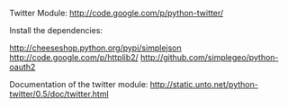 Twitter Module: http://code.google.com/p/python-twitter/

Install the dependencies:

http://cheeseshop.python.org/pypi/simplejson 
http://code.google.com/p/httplib2/ 
http://github.com/simplegeo/python-oauth2

Documentation of the twitter module: http://static.unto.net/python-twitter/0.5/doc/twitter.html
